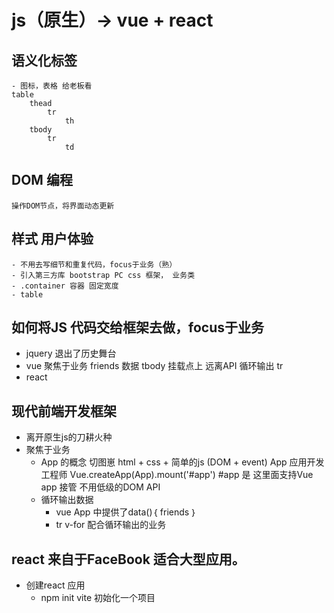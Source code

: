 # js（原生）-> vue + react

## 语义化标签
    - 图标，表格 给老板看
    table
        thead
            tr
                th
        tbody
            tr
                td

## DOM 编程
    操作DOM节点，将界面动态更新

## 样式 用户体验
    - 不用去写细节和重复代码，focus于业务（熟）
    - 引入第三方库 bootstrap PC css 框架， 业务类
    - .container 容器 固定宽度
    - table 

## 如何将JS 代码交给框架去做，focus于**业务**
- jquery 退出了历史舞台
- vue
    聚焦于业务
    friends 数据
    tbody 挂载点上
    远离API  循环输出 tr
- react

## 现代前端开发框架
- 离开原生js的刀耕火种
- 聚焦于业务
    - App 的概念
    切图崽 html + css + 简单的js (DOM + event)
    App 应用开发工程师
    Vue.createApp(App).mount('#app')
    #app 是 这里面支持Vue app 接管
    不用低级的DOM API
    - 循环输出数据
        - vue App 中提供了data()｛
            friends
        ｝
        - tr v-for 配合循环输出的业务

## react 来自于FaceBook 适合大型应用。
- 创建react 应用
    - npm init vite 初始化一个项目
